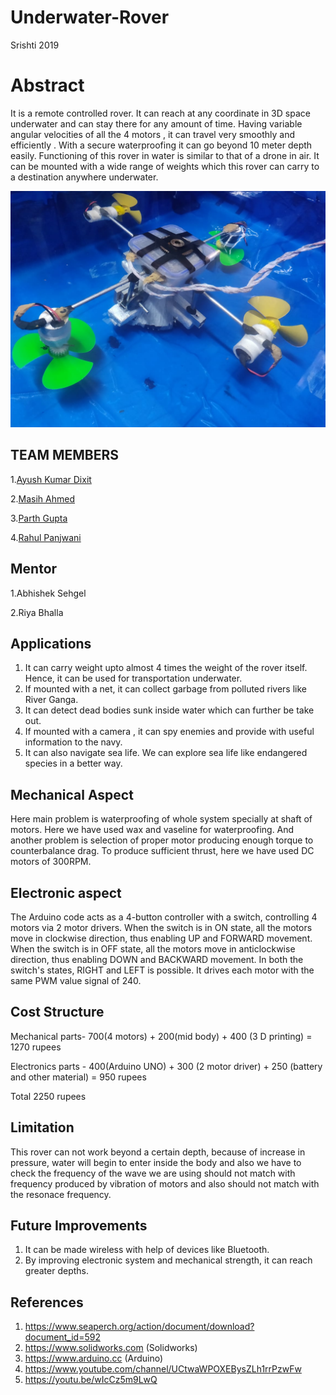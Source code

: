 # Underwater-Rover
Srishti 2019

# Abstract
It is a remote controlled rover. It can reach at any coordinate in 3D space underwater and can stay there for any amount of time. Having variable angular velocities of all the 4 motors , it can travel very smoothly and efficiently . With a secure waterproofing it can go beyond 10 meter depth easily. Functioning of this rover in water is similar to that of a drone in air. It can be mounted with a wide range of weights which this rover can carry to a destination anywhere underwater.

![](https://github.com/ayushkumardixit/Underwater-Rover/blob/master/Images%20%26%20Videos/IMAGES/Main%20Body%20under%20water.jpeg)

## TEAM MEMBERS

1.[Ayush Kumar Dixit](https://github.com/ayushkumardixit)

2.[Masih Ahmed](https://github.com/anon766)

3.[Parth Gupta](https://github.com/parthg2211)

4.[Rahul Panjwani](https://github.com/rahulpanjwani)




## Mentor

1.Abhishek Sehgel

2.Riya Bhalla

## Applications
1. It can carry weight upto almost 4 times the weight of the rover itself. Hence, it can be used for transportation underwater.
2. If mounted with a net, it can collect garbage from polluted rivers like River Ganga.
3. It can detect dead bodies sunk inside water which can further be take out.
4. If mounted with a camera , it can spy enemies and provide with useful information to the navy.
5. It can also navigate sea life. We can explore sea life like endangered species in a better way.

## Mechanical Aspect

 Here main problem  is waterproofing of whole system specially at shaft of motors. Here we have used wax and vaseline for waterproofing.
 And another problem is selection of proper motor producing enough torque to counterbalance drag. To produce sufficient thrust, here we have used DC motors of 300RPM.
 
 ## Electronic aspect
 
 The Arduino code acts as a 4-button controller with a switch, controlling 4 motors via 2 motor drivers. When the switch is in ON state, all the motors move in clockwise direction, thus enabling UP and FORWARD movement. When the switch is in OFF state, all the motors move in anticlockwise direction, thus enabling DOWN and BACKWARD movement. In both the switch's states, RIGHT and LEFT is possible. It drives each motor with the same PWM value signal of 240.

## Cost Structure 

Mechanical parts- 700(4 motors) + 200(mid body) + 400 (3 D printing) = 1270 rupees

Electronics parts - 400(Arduino UNO) + 300 (2 motor driver) + 250 (battery and other material) = 950 rupees

Total 2250 rupees

## Limitation

This rover can not work beyond a certain depth, because of increase in pressure, water will begin to enter inside the body and also we have to check the frequency of the wave we are using should not match with frequency produced by vibration of motors and also should not  match with the resonace frequency.

## Future Improvements
1. It can be made wireless with help of devices like Bluetooth.
2. By improving electronic system and mechanical strength, it can reach greater depths.

## References
1. https://www.seaperch.org/action/document/download?document_id=592
2. https://www.solidworks.com (Solidworks)
3. https://www.arduino.cc (Arduino)
4. https://www.youtube.com/channel/UCtwaWPOXEBysZLh1rrPzwFw
5. https://youtu.be/wIcCz5m9LwQ
